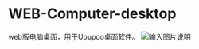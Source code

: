 # WEB-Computer-desktop
web版电脑桌面，用于Upupoo桌面软件。
![输入图片说明](https://images.gitee.com/uploads/images/2019/1030/231753_7cc6b009_1836168.png "mxm.png")